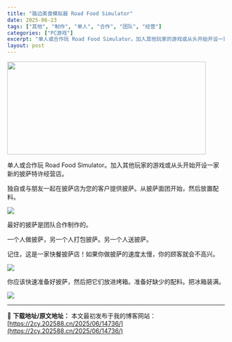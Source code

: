```yaml
---
title: "路边美食模拟器 Road Food Simulator"
date: 2025-06-23
tags: ["其他", "制作", "单人", "合作", "团队", "经营"]
categories: ["PC游戏"]
excerpt: "单人或合作玩 Road Food Simulator。加入其他玩家的游戏或从头开始开设一家新的披萨特许经营店。 独自或与朋友一起在披萨店为您的客户提供披萨。从披萨面团开始，然后放置配料。 最好的披萨是团队合作制作的。 一个人做披萨，另一个人打包披萨。另一个人送披萨。 记住，这是一家快餐披萨店！如果你&hellip;"
layout: post
---
```


<img class="aligncenter size-full wp-image-14737" src="https://2cy.202588.cn/wp-content/uploads/2025/06/2025062313510981.jpg" alt="" width="460" height="215" />
<div class="game_page_autocollapse_ctn expanded">
<div id="aboutThisGame" class="game_page_autocollapse" data-panel="{&quot;type&quot;:&quot;PanelGroup&quot;}">
<div id="game_area_description" class="game_area_description">
<p class="bb_paragraph">单人或合作玩 Road Food Simulator。加入其他玩家的游戏或从头开始开设一家新的披萨特许经营店。</p>
<p class="bb_paragraph">独自或与朋友一起在披萨店为您的客户提供披萨。从披萨面团开始，然后放置配料。</p>
<p class="bb_paragraph"><img class="bb_img" src="https://shared.fastly.steamstatic.com/store_item_assets/steam/apps/3207670/extras/rfs_gif_04.gif?t=1750634194" /></p>
<p class="bb_paragraph">最好的披萨是团队合作制作的。</p>
<p class="bb_paragraph">一个人做披萨，另一个人打包披萨。另一个人送披萨。</p>
<p class="bb_paragraph">记住，这是一家快餐披萨店！如果你做披萨的速度太慢，你的顾客就会不高兴。</p>
<p class="bb_paragraph"><img class="bb_img" src="https://shared.fastly.steamstatic.com/store_item_assets/steam/apps/3207670/extras/rfs_gif_07_Crowd.gif?t=1750634194" /></p>
<p class="bb_paragraph">你应该快速准备好披萨，然后把它们放进烤箱。准备好缺少的配料。把冰箱装满。</p>
<p class="bb_paragraph"><img class="bb_img" src="https://shared.fastly.steamstatic.com/store_item_assets/steam/apps/3207670/extras/rfs_gif_02.gif?t=1750634194" /></p>

</div>
</div>
</div>

---
📖 **下载地址/原文地址：** 本文最初发布于我的博客网站：[https://2cy.202588.cn/2025/06/14736/](https://2cy.202588.cn/2025/06/14736/)
